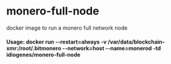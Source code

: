 # monero-full-node

docker image to run a monero full network node

#### Usage: docker run --restart=always -v /var/data/blockchain-xmr:/root/.bitmonero --network=host --name=monerod -td idiogenes/monero-full-node